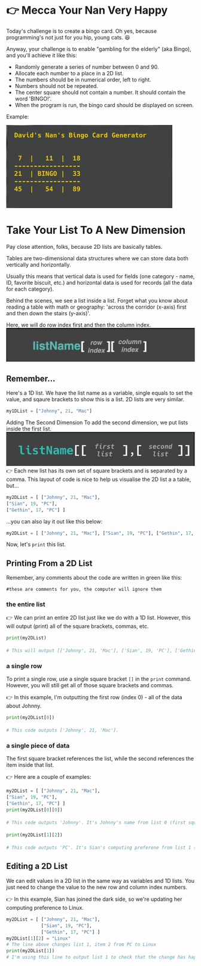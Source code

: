 # 👉 Mecca Your Nan Very Happy

Today's challenge is to create a bingo card. Oh yes, because programming's not just for you hip, young cats. 😆

Anyway, your challenge is to enable "gambling for the elderly" (aka Bingo), and you'll achieve it like this:

- Randomly generate a series of number between 0 and 90.
- Allocate each number to a place in a 2D list.
- The numbers should be in numerical order, left to right.
- Numbers should not be repeated.
- The center square should not contain a number. It should contain the word 'BINGO!'.
- When the program is run, the bingo card should be displayed on screen.

Example:

![alt text](image-2.png)

# Take Your List To A New Dimension

Pay close attention, folks, because 2D lists are basically tables.

Tables are two-dimensional data structures where we can store data both vertically and horizontally.

Usually this means that vertical data is used for fields (one category - name, ID, favorite biscuit, etc.) and horizontal data is used for records (all the data for each category).

Behind the scenes, we see a list inside a list. Forget what you know about reading a table with math or geography: 'across the corridor (x-axis) first and then down the stairs (y-axis)'.

Here, we will do row index first and then the column index.
![alt text](image.png)

## Remember...

Here's a 1D list. We have the list name as a variable, single equals to set the value, and sqaure brackets to show this is a list. 2D lists are very similar.

```py
my1DList = ["Johnny", 21, "Mac"]
```

Adding The Second Dimension
To add the second dimension, we put lists inside the first list.
![alt text](image-1.png)
👉 Each new list has its own set of square brackets and is separated by a comma. This layout of code is nice to help us visualise the 2D list a a table, but...

```py
my2DList = [ ["Johnny", 21, "Mac"],
["Sian", 19, "PC"],
["Gethin", 17, "PC"] ]
```

...you can also lay it out like this below:

```py
my2DList = [ ["Johnny", 21, "Mac"], ["Sian", 19, "PC"], ["Gethin", 17, "PC"] ]
```

Now, let's `print` this list.

## Printing From a 2D List

Remember, any comments about the code are written in green like this:

```
#these are comments for you, the computer will ignore them
```

### the entire list

👉 We can print an entire 2D list just like we do with a 1D list. However, this will output (print) all of the square brackets, commas, etc.

```py
print(my2DList)

# This will output [['Johnny', 21, 'Mac'], ['Sian', 19, 'PC'], ['Gethin', 17, 'PC']]
```

### a single row

To print a single row, use a single square bracket `[]` in the `print` command. However, you will still get all of those square brackets and commas.

👉 In this example, I'm outputting the first row (index 0) - all of the data about Johnny.

```py
print(my2DList[0])

# This code outputs ['Johnny', 21, 'Mac'].
```

### a single piece of data

The first square bracket references the list, while the second references the item inside that list.

👉 Here are a couple of examples:

```py
my2DList = [ ["Johnny", 21, "Mac"],
["Sian", 19, "PC"],
["Gethin", 17, "PC"] ]
print(my2DList[0][0])

# This code outputs 'Johnny'. It's Johnny's name from list 0 (first square bracket), item 0 (second square bracket)

print(my2DList[1][2])

# This code outputs 'PC'. It's Sian's computing preferene from list 1 (first square bracket), item 2 (second square bracket)
```

## Editing a 2D List

We can edit values in a 2D list in the same way as variables and 1D lists. You just need to change the value to the new row and column index numbers.

👉 In this example, Sian has joined the dark side, so we're updating her computing preference to Linux.

```py
my2DList = [ ["Johnny", 21, "Mac"],
             ["Sian", 19, "PC"],
             ["Gethin", 17, "PC"] ]
my2DList[1][2] = "Linux"
# The line above changes list 1, item 2 from PC to Linux
print(my2DList[1])
# I'm using this line to output list 1 to check that the change has happened correctly.
```
